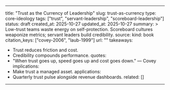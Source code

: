 
---
title: "Trust as the Currency of Leadership"
slug: trust-as-currency
type: core-ideology
tags: ["trust", "servant-leadership", "scoreboard-leadership"]
status: draft
created_at: 2025-10-27
updated_at: 2025-10-27
summary: >
  Low-trust teams waste energy on self-protection. Scoreboard cultures weaponize metrics; servant leaders build credibility.
source:
  kind: book
  citation_keys: ["covey-2006", "laub-1999"]
  url: ""
takeaways:
  - Trust reduces friction and cost.
  - Credibility compounds performance.
quotes:
  - "When trust goes up, speed goes up and cost goes down." — Covey
implications:
  - Make trust a managed asset.
applications:
  - Quarterly trust pulse alongside revenue dashboards.
related: []
---
